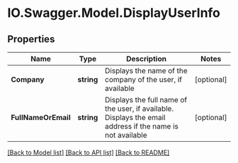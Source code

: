# IO.Swagger.Model.DisplayUserInfo
## Properties

Name | Type | Description | Notes
------------ | ------------- | ------------- | -------------
**Company** | **string** | Displays the name of the company of the user, if available | [optional] 
**FullNameOrEmail** | **string** | Displays the full name of the user, if available. Displays the email address if the name is not available | [optional] 

[[Back to Model list]](../README.md#documentation-for-models) [[Back to API list]](../README.md#documentation-for-api-endpoints) [[Back to README]](../README.md)

